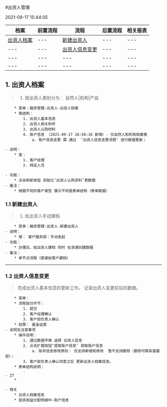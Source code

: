 #出资人管理
<div style="display:none">测试隐藏域------：F12可查看 浏览器页面不显示</div>
2021-09-17 15:44:05 

档案|前置流程 | 流程 | 后置流程|相关报表
---|---|---|---|---
[出资人档案](#czrda)|---|[新建出资人](#xjczr)|---|---
---|---|[出资人信息变更](#czrxxbg)|---|---
---|---|---|---|---
---|---|---|---|---

## 1. <span id = "czrda">出资人档案</span>
>1. 按出资人类别分为： 自然人|机构|产品

		* 菜单：融资管理-出资人-出资人档案
		* 表结构：
			1. 出资人基本信息
			2. 出资人相关附件
			3. 出资人认购材料
			4. 账户信息 （2021-09-17 16:56:16 新增）- 仅自然人和机构档案表
				a. 账户信息变更 需 通过  ’出资人信息变更流程‘ 进行数据更新；
			
	- 说明：
		* 查：
			1. 客户经理
			2. 特定人员
		
	- 功能：
		* 点击刷新按钮 初始化‘出资人认购资料’表数据
	- 备注：
		* 根据不同的客户类型 展示不同是表单结构（表单数据）

### 1.1 <span id="xjczr">新建出资人</span>
> 1. 给出资人手动建档

		* 菜单：融资管理-出资人-新建出资人
	- 说明：
		* 增： 客户服务部：手动发起
	- 功能：
		* 办理后，给出资人建档 同时 在浪潮创建数据
	- 备注：
		* 单节点流程（直接给客户建档）

---
### 1.2 <span id="czrxxbg">出资人信息变更</span>
> 完成出资人基本信息的更新工作。
> 记录出资人变更前后的数据。

		* 菜单：
		* 流程部分环节：
			1. 提交
			2. 客户经理确认
			3. 客户部负责人确认
		* 权限： 基金运营  
	- 说明及注意事项
		* 操作说明：
			1. 通过数据字典 选择 出资人信息
			2. 点击扩展按钮‘提取账户信息’ 获取账户信息 
				a. 账号信息修改原则： 仅支持新增和修改  暂不支持删除（删除可联系客服部）；
			3. 客户部负责人确认同意之后 更新出资人档案信息。
		* 表单结构说明：
			- 
	- IT
		* 
		
	- 相关
		* 出资人档案信息
		* 投资收益分配明细中-账户信息
